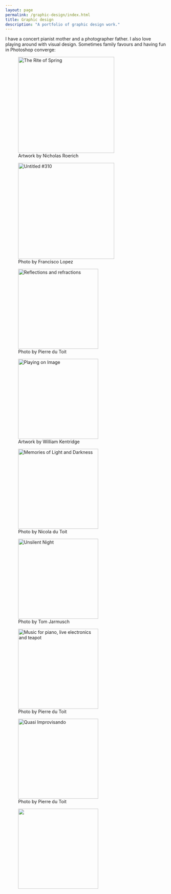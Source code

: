 ```yaml
---
layout: page
permalink: /graphic-design/index.html
title: Graphic design
description: "A portfolio of graphic design work."
---
```


I have a concert pianist mother and a photographer father. I also love playing around with visual design. Sometimes family favours and having fun in Photoshop converge:

<div class="row">
<div class="span6 left">
<figure>
	<a href="{{ site.url }}/images/RiteOfSpring.jpg"><img src="{{ site.url }}/images/RiteOfSpring.jpg" width ="300" alt="The Rite of Spring"></a><figcaption>Artwork by Nicholas Roerich</figcaption></figure>
</div>

<div class="span6 right">
<figure><a href="{{ site.url }}/images/Untitled310.jpg"><img src="{{ site.url }}/images/Untitled310.jpg" width="300" alt="Untitled #310"></a><figcaption>Photo by Francisco Lopez</figcaption></figure>
</div>
</div>

<div class="row">
<div class="span6 left">
<figure><a href="{{ site.url }}/images/Exhibition.jpg"><img src="{{ site.url }}/images/Exhibition.jpg" title="Photo by Pierre du Toit" alt="Reflections and refractions" width="250"></a><figcaption>Photo by Pierre du Toit</figcaption></figure>
</div>

<div class="span6 right">
<figure><a href="{{ site.url }}/images/Kentridge.jpg"><img src="{{ site.url }}/images/Kentridge.jpg" width="250" alt="Playing on Image"></a><figcaption>Artwork by William Kentridge</figcaption></figure>
</div>
</div>

<div class="row">
<div class="span6 left">
<figure><a href="{{ site.url }}/images/Memories.jpg"><img src="{{ site.url }}/images/Memories.jpg" width="250" alt="Memories of Light and Darkness"></a> <figcaption>Photo by Nicola du Toit</figcaption>
</figure>
</div>

<div class="span6 right">
<figure><a href="{{ site.url }}/images/UnsilentNight.jpg"><img src="{{ site.url }}/images/UnsilentNight.jpg" width="250" alt="Unsilent Night"></a><figcaption>Photo by Tom Jarmusch</figcaption></figure>
</div>
</div>


<div class="row">
<div class="span6 left">
<figure><a href="{{ site.url }}/images/MusicForTeapot.jpg"><img src="{{ site.url }}/images/MusicForTeapot.jpg" width="250" alt="Music for piano, live electronics and teapot"></a><figcaption>Photo by Pierre du Toit</figcaption></figure>
</div>

<div class="span6 right">
<figure>
	<a href="{{ site.url }}/images/JIMF.jpg"><img src="{{ site.url }}/images/JIMF.jpg" width="250" alt="Quasi Improvisando"></a>
	<figcaption>Photo by Pierre du Toit</figcaption></figure>
</div>

</div>

<div class="row">
<div class="span6 left">
<figure>
<a href="{{ site.url }}/images/Soundmindlab.jpg"><img src="{{ site.url }}/images/Soundmindlab.jpg" width="250"></a></figure>
</div>	
</div>
